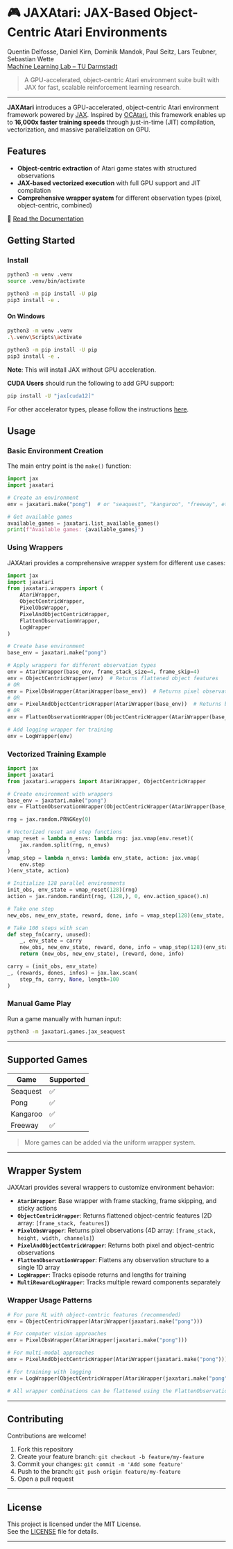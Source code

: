 # 🎮 JAXAtari: JAX-Based Object-Centric Atari Environments

Quentin Delfosse, Daniel Kirn, Dominik Mandok, Paul Seitz, Lars Teubner, Sebastian Wette  
[Machine Learning Lab – TU Darmstadt](https://www.ml.informatik.tu-darmstadt.de/)

> A GPU-accelerated, object-centric Atari environment suite built with JAX for fast, scalable reinforcement learning research.

---

**JAXAtari** introduces a GPU-accelerated, object-centric Atari environment framework powered by [JAX](https://github.com/google/jax). Inspired by [OCAtari](https://github.com/k4ntz/OC_Atari), this framework enables up to **16,000x faster training speeds** through just-in-time (JIT) compilation, vectorization, and massive parallelization on GPU.

<!-- --- -->

## Features
- **Object-centric extraction** of Atari game states with structured observations
- **JAX-based vectorized execution** with full GPU support and JIT compilation
- **Comprehensive wrapper system** for different observation types (pixel, object-centric, combined)


📘 [Read the Documentation](https://jaxatari.readthedocs.io/en/latest/) 

## Getting Started

<!-- ### Prerequisites -->
### Install
```bash
python3 -m venv .venv
source .venv/bin/activate

python3 -m pip install -U pip
pip3 install -e .
```
#### On Windows
```bash
python3 -m venv .venv
.\.venv\Scripts\activate

python3 -m pip install -U pip
pip3 install -e .
```


**Note**: This will install JAX without GPU acceleration.

**CUDA Users** should run the following to add GPU support:
```bash
pip install -U "jax[cuda12]"
```

For other accelerator types, please follow the instructions [here](https://docs.jax.dev/en/latest/installation.html).

## Usage

### Basic Environment Creation

The main entry point is the `make()` function:

```python
import jax
import jaxatari

# Create an environment
env = jaxatari.make("pong")  # or "seaquest", "kangaroo", "freeway", etc.

# Get available games
available_games = jaxatari.list_available_games()
print(f"Available games: {available_games}")
```

### Using Wrappers

JAXAtari provides a comprehensive wrapper system for different use cases:

```python
import jax
import jaxatari
from jaxatari.wrappers import (
    AtariWrapper, 
    ObjectCentricWrapper, 
    PixelObsWrapper,
    PixelAndObjectCentricWrapper,
    FlattenObservationWrapper,
    LogWrapper
)

# Create base environment
base_env = jaxatari.make("pong")

# Apply wrappers for different observation types
env = AtariWrapper(base_env, frame_stack_size=4, frame_skip=4)
env = ObjectCentricWrapper(env)  # Returns flattened object features
# OR
env = PixelObsWrapper(AtariWrapper(base_env))  # Returns pixel observations
# OR
env = PixelAndObjectCentricWrapper(AtariWrapper(base_env))  # Returns both
# OR
env = FlattenObservationWrapper(ObjectCentricWrapper(AtariWrapper(base_env)))  # Returns flattened observations

# Add logging wrapper for training
env = LogWrapper(env)
```

### Vectorized Training Example

```python
import jax
import jaxatari
from jaxatari.wrappers import AtariWrapper, ObjectCentricWrapper

# Create environment with wrappers
base_env = jaxatari.make("pong")
env = FlattenObservationWrapper(ObjectCentricWrapper(AtariWrapper(base_env)))

rng = jax.random.PRNGKey(0)

# Vectorized reset and step functions
vmap_reset = lambda n_envs: lambda rng: jax.vmap(env.reset)(
    jax.random.split(rng, n_envs)
)
vmap_step = lambda n_envs: lambda env_state, action: jax.vmap(
    env.step
)(env_state, action)

# Initialize 128 parallel environments
init_obs, env_state = vmap_reset(128)(rng)
action = jax.random.randint(rng, (128,), 0, env.action_space().n)

# Take one step
new_obs, new_env_state, reward, done, info = vmap_step(128)(env_state, action)

# Take 100 steps with scan
def step_fn(carry, unused):
    _, env_state = carry
    new_obs, new_env_state, reward, done, info = vmap_step(128)(env_state, action)
    return (new_obs, new_env_state), (reward, done, info)

carry = (init_obs, env_state)
_, (rewards, dones, infos) = jax.lax.scan(
    step_fn, carry, None, length=100
)
```

### Manual Game Play

Run a game manually with human input:
```bash
python3 -m jaxatari.games.jax_seaquest
```

---

## Supported Games

| Game     | Supported |
|----------|-----------|
| Seaquest | ✅        |
| Pong     | ✅        |
| Kangaroo | ✅        |
| Freeway  | ✅        |

> More games can be added via the uniform wrapper system.

---

## Wrapper System

JAXAtari provides several wrappers to customize environment behavior:

- **`AtariWrapper`**: Base wrapper with frame stacking, frame skipping, and sticky actions
- **`ObjectCentricWrapper`**: Returns flattened object-centric features (2D array: `[frame_stack, features]`)
- **`PixelObsWrapper`**: Returns pixel observations (4D array: `[frame_stack, height, width, channels]`)
- **`PixelAndObjectCentricWrapper`**: Returns both pixel and object-centric observations
- **`FlattenObservationWrapper`**: Flattens any observation structure to a single 1D array
- **`LogWrapper`**: Tracks episode returns and lengths for training
- **`MultiRewardLogWrapper`**: Tracks multiple reward components separately

### Wrapper Usage Patterns

```python
# For pure RL with object-centric features (recommended)
env = ObjectCentricWrapper(AtariWrapper(jaxatari.make("pong")))

# For computer vision approaches
env = PixelObsWrapper(AtariWrapper(jaxatari.make("pong")))

# For multi-modal approaches
env = PixelAndObjectCentricWrapper(AtariWrapper(jaxatari.make("pong")))

# For training with logging
env = LogWrapper(ObjectCentricWrapper(AtariWrapper(jaxatari.make("pong"))))

# All wrapper combinations can be flattened using the FlattenObservationWrapper
```

---

## Contributing

Contributions are welcome!

1. Fork this repository  
2. Create your feature branch: `git checkout -b feature/my-feature`  
3. Commit your changes: `git commit -m 'Add some feature'`  
4. Push to the branch: `git push origin feature/my-feature`  
5. Open a pull request  

---

## License

This project is licensed under the MIT License.  
See the [LICENSE](LICENSE) file for details.

---
